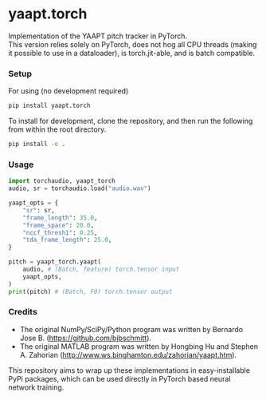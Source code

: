 # yaapt.torch

Implementation of the YAAPT pitch tracker in PyTorch.  
This version relies solely on PyTorch, does not hog all CPU threads (making it possible to use in a dataloader),
is torch.jit-able, and is batch compatible.

### Setup

For using (no development required)

```bash
pip install yaapt.torch
```

To install for development, clone the repository, and then run the following from
within the root directory.

```bash
pip install -e .
``` 

### Usage

```python
import torchaudio, yaapt_torch
audio, sr = torchaudio.load("audio.wav")

yaapt_opts = {
    "sr": sr,
    "frame_length": 35.0,
    "frame_space": 20.0,
    "nccf_thresh1": 0.25,
    "tda_frame_length": 25.0,
}

pitch = yaapt_torch.yaapt(
    audio, # (Batch, feature) torch.tensor input
    yaapt_opts,
)
print(pitch) # (Batch, F0) torch.tensor output
```

### Credits

* The original NumPy/SciPy/Python program was written by Bernardo Jose B. (https://github.com/bjbschmitt).
* The original MATLAB program was written by Hongbing Hu and Stephen A. Zahorian (http://www.ws.binghamton.edu/zahorian/yaapt.htm).

This repository aims to wrap up these implementations in easy-installable PyPi
packages, which can be used directly in PyTorch based neural network training.
